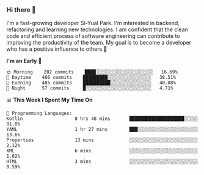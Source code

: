 ### Hi there 👋


I'm a fast-growing developer Si-Yual Park. I'm interested in backend, refactoring and learning new technologies. I am confident that the clean code and efficient process of software engineering can contribute to improving the productivity of the team. My goal is to become a developer who has a positive influence to others 🔭

<!--START_SECTION:waka-->
**I'm an Early 🐤** 

```text
🌞 Morning    202 commits    ████░░░░░░░░░░░░░░░░░░░░░   16.69% 
🌆 Daytime    466 commits    █████████░░░░░░░░░░░░░░░░   38.51% 
🌃 Evening    485 commits    ██████████░░░░░░░░░░░░░░░   40.08% 
🌙 Night      57 commits     █░░░░░░░░░░░░░░░░░░░░░░░░   4.71%

```


📊 **This Week I Spent My Time On** 

```text
💬 Programming Languages: 
Kotlin                   8 hrs 48 mins       ████████████████████░░░░░   81.8% 
YAML                     1 hr 27 mins        ███░░░░░░░░░░░░░░░░░░░░░░   13.6% 
Properties               13 mins             ░░░░░░░░░░░░░░░░░░░░░░░░░   2.12% 
XML                      6 mins              ░░░░░░░░░░░░░░░░░░░░░░░░░   1.02% 
HTML                     3 mins              ░░░░░░░░░░░░░░░░░░░░░░░░░   0.59%

```


<!--END_SECTION:waka-->
